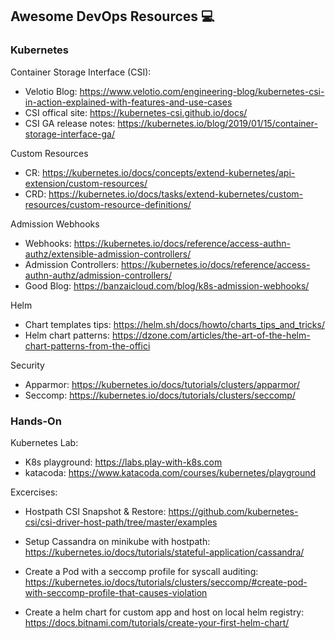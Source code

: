 ## Awesome DevOps Resources :computer:


### Kubernetes 

Container Storage Interface (CSI):
- Velotio Blog: https://www.velotio.com/engineering-blog/kubernetes-csi-in-action-explained-with-features-and-use-cases
- CSI offical site:  https://kubernetes-csi.github.io/docs/
- CSI GA release notes: https://kubernetes.io/blog/2019/01/15/container-storage-interface-ga/

Custom Resources
- CR: https://kubernetes.io/docs/concepts/extend-kubernetes/api-extension/custom-resources/
- CRD: https://kubernetes.io/docs/tasks/extend-kubernetes/custom-resources/custom-resource-definitions/ 

Admission Webhooks
- Webhooks: https://kubernetes.io/docs/reference/access-authn-authz/extensible-admission-controllers/
- Admission Controllers: https://kubernetes.io/docs/reference/access-authn-authz/admission-controllers/
- Good Blog: https://banzaicloud.com/blog/k8s-admission-webhooks/

Helm 
- Chart templates tips: https://helm.sh/docs/howto/charts_tips_and_tricks/
- Helm chart patterns: https://dzone.com/articles/the-art-of-the-helm-chart-patterns-from-the-offici

Security
- Apparmor: https://kubernetes.io/docs/tutorials/clusters/apparmor/
- Seccomp: https://kubernetes.io/docs/tutorials/clusters/seccomp/


### Hands-On
Kubernetes Lab:
- K8s playground: https://labs.play-with-k8s.com
- katacoda: https://www.katacoda.com/courses/kubernetes/playground

Excercises: 
- Hostpath CSI Snapshot & Restore: https://github.com/kubernetes-csi/csi-driver-host-path/tree/master/examples
- Setup Cassandra on minikube with hostpath: https://kubernetes.io/docs/tutorials/stateful-application/cassandra/

- Create a Pod with a seccomp profile for syscall auditing: https://kubernetes.io/docs/tutorials/clusters/seccomp/#create-pod-with-seccomp-profile-that-causes-violation

- Create a helm chart for custom app and host on local helm registry: https://docs.bitnami.com/tutorials/create-your-first-helm-chart/
